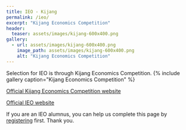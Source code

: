 ```yaml
---
title: IEO - Kijang
permalink: /ieo/
excerpt: "Kijang Economics Competition"
header:
  teaser: assets/images/kijang-600x400.png
gallery:
  - url: assets/images/kijang-600x400.png
    image_path: assets/images/kijang-600x400.png
    alt: "Kijang Economics Competition"
---
```


Selection for IEO is through Kijang Economics Competition.
{% include gallery caption="Kijang Economics Competition" %}

[Official Kijang Economics Competition website](https://kijang.my/)

[Official IEO website](https://ecolymp.org/)

If you are an IEO alumnus, you can help us complete this page by [registering](/alumni) first. Thank you.